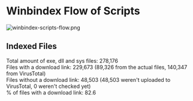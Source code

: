 # Winbindex Flow of Scripts

![winbindex-scripts-flow.png](winbindex-scripts-flow.png)

## Indexed Files

<!--FileStats-->
Total amount of exe, dll and sys files: 278,176  
Files with a download link: 229,673 (89,326 from the actual files, 140,347 from VirusTotal)  
Files without a download link: 48,503 (48,503 weren't uploaded to VirusTotal, 0 weren't checked yet)  
% of files with a download link: 82.6  
<!--/FileStats-->

